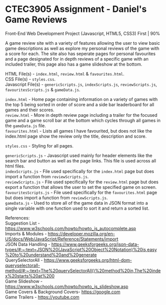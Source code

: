 # CTEC3905 Assignment - Daniel's Game Reviews<br/>

Front-End Web Development Project (Javascript, HTML5, CSS3) First | 90% 

A game review site with a variety of features allowing the user to view basic game descriptions as well as explore my personal reviews of the game with a score for each. The site also has seperate pages for personal favourites and a page designated for in depth reviews of a specific game with an included trailer, this page also has a game slideshow at the bottom. 

HTML File(s) - `index.html`, `review.html` & `favourites.html`.<br/>
CSS File(s) - `styles.css`.<br/>
Javascript File(s) - `genericScripts.js`, `indexScripts.js`, `reviewScripts.js`, `favouritesScripts.js` & `gameData.js`.<br/>

`index.html` - Home page containing information on a variety of games with the top 5 being sorted in order of score and a side bar leaderboard for all games and their scores. <br/>
`review.html` - More in depth review page including a trailer for the focused game and a game scroll bar at the bottom which cycles through all games in the `gameData.js` file.<br/>
`favourites.html` - Lists all games I have favourited, but does not like the index.html page show the review only the title, description and score.<br/>

`styles.css` - Styling for all pages.<br/>

`genericScripts.js` - Javascript used mainly for header elements like the search bar and button as well as the page links. This file is used across all html files.<br/>
`indexScripts.js` - File used specifically for the `index.html` page but does import a function from `reviewScripts.js`.<br/>
`reviewScripts.js` - File used specifically for the `review.html` page but does export a function that allows the user to set the specified game on screen.<br/>
`favouritesScripts.js` - File used specifically for the `favourites.html` page but does import a function from `reviewScripts.js`.<br/>
`gameData.js` - Used to store all of the game data in JSON format into a single variable with one function used to sort it and return a sorted list.<br/>

References:<br/>
Suggestion List - https://www.w3schools.com/howto/howto_js_autocomplete.asp<br/>
Imports & Modules - https://developer.mozilla.org/en-US/docs/Web/JavaScript/Reference/Statements/import<br/>
JSON Data Handling - https://www.geeksforgeeks.org/json-data-types/#:~:text=JSON%20(JavaScript%20Object%20Notation)%20is,easy%20to%20understand%20and%20generate<br/>
QuerySelectorAll - https://www.geeksforgeeks.org/html-dom-queryselectorall-method/#:~:text=The%20querySelectorAll()%20method%20in,The%20index%20starts%20at%200<br/>
Game Slideshow - https://www.w3schools.com/howto/howto_js_slideshow.asp<br/>
Game Covers & Background Covers- https://google.com<br/>
Game Trailers - https://youtube.com

